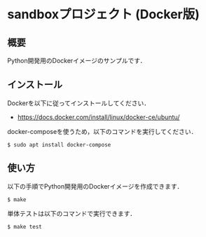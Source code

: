 # sandboxプロジェクト (Docker版)

## 概要

Python開発用のDockerイメージのサンプルです．

## インストール

Dockerを以下に従ってインストールしてください．
* https://docs.docker.com/install/linux/docker-ce/ubuntu/

docker-composeを使うため，以下のコマンドを実行してください．
```
$ sudo apt install docker-compose
```

## 使い方

以下の手順でPython開発用のDockerイメージを作成できます．

```
$ make
```

単体テストは以下のコマンドで実行できます．
```
$ make test
```
